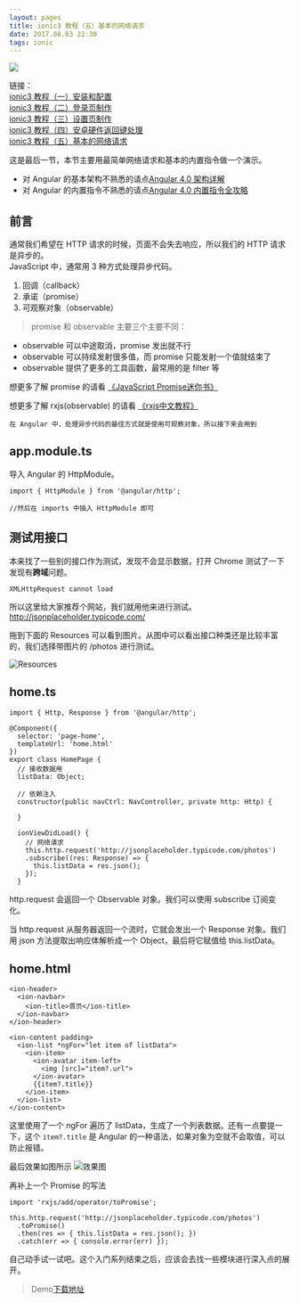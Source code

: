 ```yaml
---
layout: pages
title: ionic3 教程（五）基本的网络请求
date: 2017.08.03 22:30
tags: ionic
---
```


![](http://upload-images.jianshu.io/upload_images/2024647-3b0538c8de8be43d.jpg?imageMogr2/auto-orient/strip%7CimageView2/2/w/1240)

链接：  
[ionic3 教程（一）安装和配置](http://www.jianshu.com/p/1baf40713c1c)  
[ionic3 教程（二）登录页制作](http://www.jianshu.com/p/0f024a62ba14)  
[ionic3 教程（三）设置页制作](http://www.jianshu.com/p/7ea502ef2e49)  
[ionic3 教程（四）安卓硬件返回键处理](http://www.jianshu.com/p/02f190059aaa)  
[ionic3 教程（五）基本的网络请求](http://www.jianshu.com/p/3ad54d7d1077)

这是最后一节，本节主要用最简单网络请求和基本的内置指令做一个演示。

- 对 Angular 的基本架构不熟悉的请点[Angular 4.0 架构详解](http://www.jianshu.com/p/3c06260e6015)  
- 对 Angular 的内置指令不熟悉的请点[Angular 4.0 内置指令全攻略](http://www.jianshu.com/p/4cc3a04ca83a)

前言
---
通常我们希望在 HTTP 请求的时候，页面不会失去响应，所以我们的 HTTP 请求是异步的。  
JavaScript 中，通常用 3 种方式处理异步代码。

1. 回调（callback）
2. 承诺（promise）
3. 可观察对象（observable）

> promise 和 observable 主要三个主要不同：
- observable 可以中途取消，promise 发出就不行
- observable 可以持续发射很多值，而 promise 只能发射一个值就结束了
- observable 提供了更多的工具函数，最常用的是 filter 等

<!-- more -->

想更多了解 promise 的请看
 [《JavaScript Promise迷你书》](http://liubin.org/promises-book/)

想更多了解  rxjs(observable) 的请看
[《rxjs中文教程》](https://www.gitbook.com/book/buctwbzs/rxjs/details)

`在 Angular 中，处理异步代码的最佳方式就是使用可观察对象，所以接下来会用到`

app.module.ts
---

导入 Angular 的 HttpModule。

    import { HttpModule } from '@angular/http';
	
    //然后在 imports 中插入 HttpModule 即可
	
测试用接口
---

本来找了一些别的接口作为测试，发现不会显示数据，打开 Chrome 测试了一下发现有**跨域**问题。

    XMLHttpRequest cannot load

所以这里给大家推荐个网站，我们就用他来进行测试。
http://jsonplaceholder.typicode.com/

拖到下面的 Resources 可以看到图片。从图中可以看出接口种类还是比较丰富的，我们选择带图片的 /photos 进行测试。

![Resources](http://upload-images.jianshu.io/upload_images/2024647-3b44c3720627d95a.png?imageMogr2/auto-orient/strip%7CimageView2/2/w/1240)


home.ts
---

    import { Http, Response } from '@angular/http';
	
    @Component({
      selector: 'page-home',
      templateUrl: 'home.html'
    })
    export class HomePage {
      // 接收数据用
      listData: Object;

      // 依赖注入
      constructor(public navCtrl: NavController, private http: Http) {

      }

      ionViewDidLoad() {
        // 网络请求
        this.http.request('http://jsonplaceholder.typicode.com/photos')
        .subscribe((res: Response) => {
          this.listData = res.json();
        });
      }

http.request 会返回一个 Observable 对象。我们可以使用 subscribe 订阅变化。

当 http.request 从服务器返回一个流时，它就会发出一个 Response 对象。我们用 json 方法提取出响应体解析成一个 Object，最后将它赋值给 this.listData。

home.html
---

    <ion-header>
      <ion-navbar>
        <ion-title>首页</ion-title>
      </ion-navbar>
    </ion-header>

    <ion-content padding>
      <ion-list *ngFor="let item of listData">
        <ion-item>
          <ion-avatar item-left>
            <img [src]="item?.url">
          </ion-avatar>
          {{item?.title}}
        </ion-item>
      </ion-list>
    </ion-content>

这里使用了一个 ngFor 遍历了 listData，生成了一个列表数据。还有一点要提一下，这个 `item?.title` 是 Angular 的一种语法，如果对象为空就不会取值，可以防止报错。

最后效果如图所示
![效果图](http://upload-images.jianshu.io/upload_images/2024647-c90ce20dea63e129.png?imageMogr2/auto-orient/strip%7CimageView2/2/w/1240)

再补上一个 Promise 的写法

    import 'rxjs/add/operator/toPromise';

    this.http.request('http://jsonplaceholder.typicode.com/photos')
      .toPromise()
      .then(res => { this.listData = res.json(); })
      .catch(err => { console.error(err) });

自己动手试一试吧。这个入门系列结束之后，应该会去找一些模块进行深入点的展开。

>Demo[下载地址](https://github.com/2015lym/ionic3Demo/tree/demo5)
